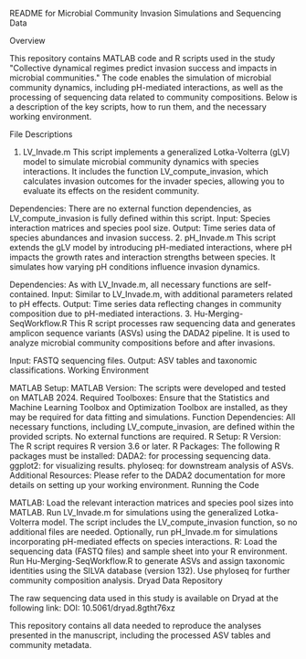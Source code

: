 README for Microbial Community Invasion Simulations and Sequencing Data

Overview

This repository contains MATLAB code and R scripts used in the study "Collective dynamical regimes predict invasion success and impacts in microbial communities." The code enables the simulation of microbial community dynamics, including pH-mediated interactions, as well as the processing of sequencing data related to community compositions. Below is a description of the key scripts, how to run them, and the necessary working environment.

File Descriptions

1. LV_Invade.m
This script implements a generalized Lotka-Volterra (gLV) model to simulate microbial community dynamics with species interactions. It includes the function LV_compute_invasion, which calculates invasion outcomes for the invader species, allowing you to evaluate its effects on the resident community.

Dependencies: There are no external function dependencies, as LV_compute_invasion is fully defined within this script.
Input: Species interaction matrices and species pool size.
Output: Time series data of species abundances and invasion success.
2. pH_Invade.m
This script extends the gLV model by introducing pH-mediated interactions, where pH impacts the growth rates and interaction strengths between species. It simulates how varying pH conditions influence invasion dynamics.

Dependencies: As with LV_Invade.m, all necessary functions are self-contained.
Input: Similar to LV_Invade.m, with additional parameters related to pH effects.
Output: Time series data reflecting changes in community composition due to pH-mediated interactions.
3. Hu-Merging-SeqWorkflow.R
This R script processes raw sequencing data and generates amplicon sequence variants (ASVs) using the DADA2 pipeline. It is used to analyze microbial community compositions before and after invasions.

Input: FASTQ sequencing files.
Output: ASV tables and taxonomic classifications.
Working Environment

MATLAB Setup:
MATLAB Version: The scripts were developed and tested on MATLAB 2024.
Required Toolboxes: Ensure that the Statistics and Machine Learning Toolbox and Optimization Toolbox are installed, as they may be required for data fitting and simulations.
Function Dependencies: All necessary functions, including LV_compute_invasion, are defined within the provided scripts. No external functions are required.
R Setup:
R Version: The R script requires R version 3.6 or later.
R Packages: The following R packages must be installed:
DADA2: for processing sequencing data.
ggplot2: for visualizing results.
phyloseq: for downstream analysis of ASVs.
Additional Resources: Please refer to the DADA2 documentation for more details on setting up your working environment.
Running the Code

MATLAB:
Load the relevant interaction matrices and species pool sizes into MATLAB.
Run LV_Invade.m for simulations using the generalized Lotka-Volterra model. The script includes the LV_compute_invasion function, so no additional files are needed.
Optionally, run pH_Invade.m for simulations incorporating pH-mediated effects on species interactions.
R:
Load the sequencing data (FASTQ files) and sample sheet into your R environment.
Run Hu-Merging-SeqWorkflow.R to generate ASVs and assign taxonomic identities using the SILVA database (version 132).
Use phyloseq for further community composition analysis.
Dryad Data Repository

The raw sequencing data used in this study is available on Dryad at the following link:
DOI: 10.5061/dryad.8gtht76xz

This repository contains all data needed to reproduce the analyses presented in the manuscript, including the processed ASV tables and community metadata.
